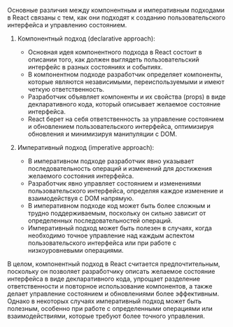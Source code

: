 Основные различия между компонентным и императивным подходами в React связаны с тем, как они подходят к созданию пользовательского интерфейса и управлению состоянием.

1. Компонентный подход (declarative approach):
   - Основная идея компонентного подхода в React состоит в описании того, как должен выглядеть пользовательский интерфейс в разных состояниях и событиях.
   - В компонентном подходе разработчик определяет компоненты, которые являются независимыми, переиспользуемыми и имеют четкую ответственность.
   - Разработчик объявляет компоненты и их свойства (props) в виде декларативного кода, который описывает желаемое состояние интерфейса.
   - React берет на себя ответственность за управление состоянием и обновлением пользовательского интерфейса, оптимизируя обновления и минимизируя манипуляции с DOM.

2. Императивный подход (imperative approach):
   - В императивном подходе разработчик явно указывает последовательность операций и изменений для достижения желаемого состояния интерфейса.
   - Разработчик явно управляет состоянием и изменениями пользовательского интерфейса, определяя каждое изменение и взаимодействуя с DOM напрямую.
   - В императивном подходе код может быть более сложным и трудно поддерживаемым, поскольку он сильно зависит от определенных последовательностей операций.
   - Императивный подход может быть полезен в случаях, когда необходимо точное управление над каждым аспектом пользовательского интерфейса или при работе с низкоуровневыми операциями.

В целом, компонентный подход в React считается предпочтительным, поскольку он позволяет разработчику описать желаемое состояние интерфейса в виде декларативного кода, упрощает разделение ответственности и повторное использование компонентов, а также делает управление состоянием и обновлениями более эффективным. Однако в некоторых случаях императивный подход может быть полезным, особенно при работе с определенными операциями или взаимодействиями, которые требуют более точного управления.